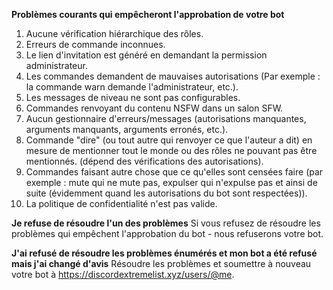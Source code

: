 **Problèmes courants qui empêcheront l'approbation de votre bot**
1. Aucune vérification hiérarchique des rôles.
2. Erreurs de commande inconnues.
3. Le lien d'invitation est généré en demandant la permission administrateur.
4. Les commandes demandent de mauvaises autorisations (Par exemple : la commande warn demande l'administrateur, etc.).
5. Les messages de niveau ne sont pas configurables.
6. Commandes renvoyant du contenu NSFW dans un salon SFW.
7. Aucun gestionnaire d'erreurs/messages (autorisations manquantes, arguments manquants, arguments erronés, etc.).
8. Commande "dire" (ou tout autre qui renvoyer ce que l'auteur a dit) en mesure de mentionner tout le monde ou des rôles ne pouvant pas être mentionnés. (dépend des vérifications des autorisations).
9. Commandes faisant autre chose que ce qu'elles sont censées faire (par exemple : mute qui ne mute pas, expulser qui n'expulse pas et ainsi de suite (évidemment quand les autorisations du bot sont respectées)).
10. La politique de confidentialité n'est pas valide.

**Je refuse de résoudre l'un des problèmes** Si vous refusez de résoudre les problèmes qui empêchent l'approbation du bot - nous refuserons votre bot.

**J'ai refusé de résoudre les problèmes énumérés et mon bot a été refusé mais j'ai changé d'avis** Résoudre les problèmes et soumettre à nouveau votre bot à <https://discordextremelist.xyz/users/@me>.